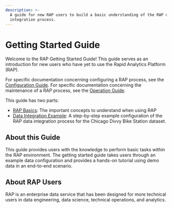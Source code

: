 ```yaml
---
description: >-
  A guide for new RAP users to build a basic understanding of the RAP data
  integration process.
---
```


# Getting Started Guide

Welcome to the RAP Getting Started Guide! This guide serves as an introduction for new users who have yet to use the Rapid Analytics Platform \(RAP\). 

For specific documentation concerning configuring a RAP process, see the [Configuration Guide](). For specific documentation concerning the maintenance of a RAP process, see the [Operation Guide](../operation-guide/). 

This guide has two parts:

* [RAP Basics](rap-basics/): The important concepts to understand when using RAP
* [Data Integration Example](data-integration-example/): A step-by-step example configuration of the RAP data integration process for the Chicago Divvy Bike Station dataset.

## About this Guide

This guide provides users with the knowledge to perform basic tasks within the RAP environment. The getting started guide takes users through an example data configuration and provides a hands-on tutorial using demo data in an end-to-end scenario.

## About RAP Users

RAP is an enterprise data service that has been designed for more technical users in data engineering, data science, technical operations, and analytics.

